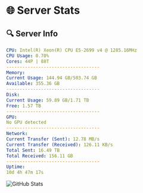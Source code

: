 # 🌐 Server Stats
## 🔍 Server Info
```yaml
CPU: Intel(R) Xeon(R) CPU E5-2699 v4 @ 1285.16MHz
CPU Usage: 0.70%
Cores: 44P | 88T
-----------------------------------
Memory:
Current Usage: 144.94 GB/503.74 GB
Available: 355.36 GB
-----------------------------------
Disk:
Current Usage: 59.89 GB/1.71 TB
Free: 1.57 TB
-----------------------------------
GPU:
No GPU detected
-----------------------------------
Network:
Current Transfer (Sent): 12.78 MB/s
Current Transfer (Received): 126.11 KB/s
Total Sent: 16.49 TB
Total Received: 156.11 GB
-----------------------------------
Uptime:
10d 4h 47m 17s
```
![GitHub Stats](https://img.shields.io/badge/Updated-2025-03-18_02:10:06-blue)